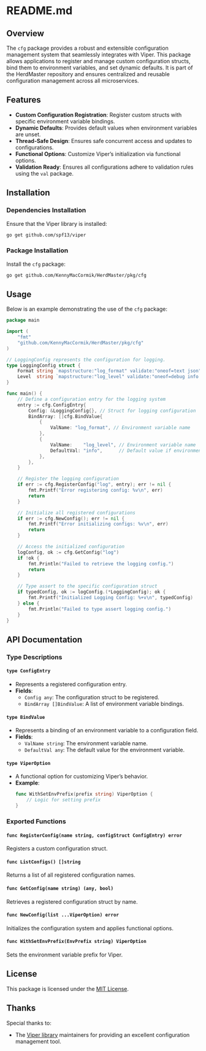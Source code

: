 
# README.md

## Overview

The `cfg` package provides a robust and extensible configuration management system that seamlessly integrates with Viper.
This package allows applications to register and manage custom configuration structs, bind them to environment variables,
and set dynamic defaults. It is part of the HerdMaster repository and ensures centralized and reusable configuration management
across all microservices.

## Features

- **Custom Configuration Registration**: Register custom structs with specific environment variable bindings.
- **Dynamic Defaults**: Provides default values when environment variables are unset.
- **Thread-Safe Design**: Ensures safe concurrent access and updates to configurations.
- **Functional Options**: Customize Viper’s initialization via functional options.
- **Validation Ready**: Ensures all configurations adhere to validation rules using the `val` package.

## Installation

### Dependencies Installation

Ensure that the Viper library is installed:

```bash
go get github.com/spf13/viper
```

### Package Installation

Install the `cfg` package:

```bash
go get github.com/KennyMacCormik/HerdMaster/pkg/cfg
```

## Usage

Below is an example demonstrating the use of the `cfg` package:

```go
package main

import (
    "fmt"
    "github.com/KennyMacCormik/HerdMaster/pkg/cfg"
)

// LoggingConfig represents the configuration for logging.
type LoggingConfig struct {
    Format string `mapstructure:"log_format" validate:"oneof=text json"`            // LOG_FORMAT. Default text
    Level  string `mapstructure:"log_level" validate:"oneof=debug info warn error"` // LOG_LEVEL. Default info
}

func main() {
    // Define a configuration entry for the logging system
    entry := cfg.ConfigEntry{
        Config: &LoggingConfig{}, // Struct for logging configuration
        BindArray: []cfg.BindValue{
            {
                ValName: "log_format", // Environment variable name
            },
            {
                ValName:    "log_level", // Environment variable name
                DefaultVal: "info",      // Default value if environment variable is not set
            },
        },
    }

    // Register the logging configuration
    if err := cfg.RegisterConfig("log", entry); err != nil {
        fmt.Printf("Error registering config: %v\n", err)
        return
    }

    // Initialize all registered configurations
    if err := cfg.NewConfig(); err != nil {
        fmt.Printf("Error initializing configs: %v\n", err)
        return
    }

    // Access the initialized configuration
    logConfig, ok := cfg.GetConfig("log")
    if !ok {
        fmt.Println("Failed to retrieve the logging config.")
        return
    }

    // Type assert to the specific configuration struct
    if typedConfig, ok := logConfig.(*LoggingConfig); ok {
        fmt.Printf("Initialized Logging Config: %+v\n", typedConfig)
    } else {
        fmt.Println("Failed to type assert logging config.")
    }
}
```

## API Documentation

### Type Descriptions

#### `type ConfigEntry`
- Represents a registered configuration entry.
- **Fields**:
    - `Config any`: The configuration struct to be registered.
    - `BindArray []BindValue`: A list of environment variable bindings.

#### `type BindValue`
- Represents a binding of an environment variable to a configuration field.
- **Fields**:
    - `ValName string`: The environment variable name.
    - `DefaultVal any`: The default value for the environment variable.

#### `type ViperOption`
- A functional option for customizing Viper’s behavior.
- **Example**:
  ```go
  func WithSetEnvPrefix(prefix string) ViperOption {
      // Logic for setting prefix
  }
  ```

### Exported Functions

#### `func RegisterConfig(name string, configStruct ConfigEntry) error`
Registers a custom configuration struct.

#### `func ListConfigs() []string`
Returns a list of all registered configuration names.

#### `func GetConfig(name string) (any, bool)`
Retrieves a registered configuration struct by name.

#### `func NewConfig(list ...ViperOption) error`
Initializes the configuration system and applies functional options.

#### `func WithSetEnvPrefix(EnvPrefix string) ViperOption`
Sets the environment variable prefix for Viper.

## License

This package is licensed under the [MIT License](https://opensource.org/licenses/MIT).

## Thanks

Special thanks to:
- The [Viper library](https://github.com/spf13/viper) maintainers for providing an excellent configuration management tool.
